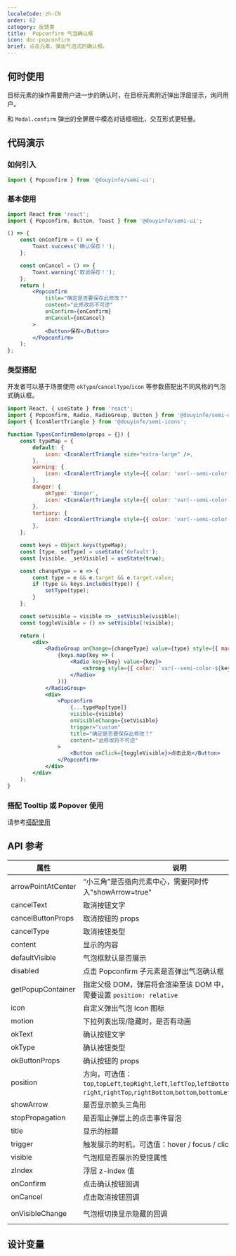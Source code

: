 ```yaml
---
localeCode: zh-CN
order: 62
category: 反馈类
title:  Popconfirm 气泡确认框
icon: doc-popconfirm
brief: 点击元素，弹出气泡式的确认框。
---
```



## 何时使用

目标元素的操作需要用户进一步的确认时，在目标元素附近弹出浮层提示，询问用户。

和 `Modal.confirm` 弹出的全屏居中模态对话框相比，交互形式更轻量。

## 代码演示

### 如何引入

```jsx import
import { Popconfirm } from '@douyinfe/semi-ui';
```

### 基本使用

```jsx live=true
import React from 'react';
import { Popconfirm, Button, Toast } from '@douyinfe/semi-ui';

() => {
    const onConfirm = () => {
        Toast.success('确认保存！');
    };

    const onCancel = () => {
        Toast.warning('取消保存！');
    };
    return (
        <Popconfirm
            title="确定是否要保存此修改？"
            content="此修改将不可逆"
            onConfirm={onConfirm}
            onCancel={onCancel}
        >
            <Button>保存</Button>
        </Popconfirm>
    );
};
```

### 类型搭配

开发者可以基于场景使用 `okType`/`cancelType`/`icon` 等参数搭配出不同风格的气泡式确认框。

```jsx live=true
import React, { useState } from 'react';
import { Popconfirm, Radio, RadioGroup, Button } from '@douyinfe/semi-ui';
import { IconAlertTriangle } from '@douyinfe/semi-icons';

function TypesConfirmDemo(props = {}) {
    const typeMap = {
        default: {
            icon: <IconAlertTriangle size="extra-large" />,
        },
        warning: {
            icon: <IconAlertTriangle style={{ color: 'var(--semi-color-warning)' }} size="extra-large" />,
        },
        danger: {
            okType: 'danger',
            icon: <IconAlertTriangle style={{ color: 'var(--semi-color-danger)' }} size="extra-large" />,
        },
        tertiary: {
            icon: <IconAlertTriangle style={{ color: 'var(--semi-color-tertiary)' }} size="extra-large" />,
        },
    };

    const keys = Object.keys(typeMap);
    const [type, setType] = useState('default');
    const [visible, _setVisible] = useState(true);

    const changeType = e => {
        const type = e && e.target && e.target.value;
        if (type && keys.includes(type)) {
            setType(type);
        }
    };

    const setVisible = visible => _setVisible(visible);
    const toggleVisible = () => setVisible(!visible);

    return (
        <div>
            <RadioGroup onChange={changeType} value={type} style={{ marginTop: 14, marginBottom: 14 }}>
                {keys.map(key => (
                    <Radio key={key} value={key}>
                        <strong style={{ color: `var(--semi-color-${key === 'default' ? 'primary' : key})` }}>{key}</strong>
                    </Radio>
                ))}
            </RadioGroup>
            <div>
                <Popconfirm
                    {...typeMap[type]}
                    visible={visible}
                    onVisibleChange={setVisible}
                    trigger="custom"
                    title="确定是否要保存此修改？"
                    content="此修改将不可逆"
                >
                    <Button onClick={toggleVisible}>点击此处</Button>
                </Popconfirm>
            </div>
        </div>
    );
}
```

### 搭配 Tooltip 或 Popover 使用

请参考[搭配使用](/zh-CN/show/tooltip#%E6%90%AD%E9%85%8D-popover-%E6%88%96-popconfirm-%E4%BD%BF%E7%94%A8)

## API 参考

| 属性               | 说明                                                                                                                                        | 类型                             | 默认值              | 版本              |
| ------------------ | ------------------------------------------------------------------------------------------------------------------------------------------- | -------------------------------- | ------------------- | ----------------- |
| arrowPointAtCenter | “小三角”是否指向元素中心，需要同时传入"showArrow=true"                                                                                      | boolean                          | false               | **0.34.0** |
| cancelText         | 取消按钮文字                                                                                                                                | string                           | "取消"              |
| cancelButtonProps  | 取消按钮的 props                                                                                                                            | object                           |                     | **0.29.0**        |
| cancelType         | 取消按钮类型                                                                                                                                | string                           | "tertiary"          |
| content            | 显示的内容                                                                                                                                  | string\|ReactNode                |                     |
| defaultVisible     | 气泡框默认是否展示                                                                                                                          | boolean                          |                     | **0.19.0**        |
| disabled           | 点击 Popconfirm 子元素是否弹出气泡确认框                                                                                                    | boolean                          | false               |
| getPopupContainer  | 指定父级 DOM，弹层将会渲染至该 DOM 中，自定义时容器需要设置 `position: relative`                                                                                                       | Function():HTMLElement           | () => document.body |
| icon               | 自定义弹出气泡 Icon 图标                                                                                                                    | ReactNode                | <IconAlertTriangle size="extra-large" />    |
| motion             | 下拉列表出现/隐藏时，是否有动画 | boolean\|object | true |
| okText             | 确认按钮文字                                                                                                                                | string                           | "确认"              |
| okType             | 确认按钮类型                                                                                                                                | string                           | "primary"           |
| okButtonProps      | 确认按钮的 props                                                                                                                            | object                           |                     | **0.29.0**        |
| position           | 方向，可选值：`top`,`topLeft`,`topRight`,`left`,`leftTop`,`leftBottom`,<br/>`right`,`rightTop`,`rightBottom`,`bottom`,`bottomLeft`,`bottomRight` | string                           | "bottomLeft"        |
| showArrow          | 是否显示箭头三角形                                                                                                                          | boolean                          | false               |                   |
| stopPropagation    | 是否阻止弹层上的点击事件冒泡                                                                                                                | boolean                          | true                | **0.34.0** |
| title              | 显示的标题                                                                                                                                  | string\|ReactNode                |                     |
| trigger            | 触发展示的时机，可选值：hover / focus / click / custom                                                                                         | string                |   'click'                  |
| visible            | 气泡框是否展示的受控属性                                                                                                                    | boolean                          |                     | **0.19.0**        |
| zIndex             | 浮层 z-index 值                                                                                                                             | number                           | 1030                |
| onConfirm          | 点击确认按钮回调                                                                                                                            | Function(e)                      |                     |
| onCancel           | 点击取消按钮回调                                                                                                                            | Function(e)                      |                     |
| onVisibleChange    | 气泡框切换显示隐藏的回调                                                                                                               | Function(visible: boolean): void | () => {}            | **0.19.0**        |

## 设计变量
<DesignToken/>